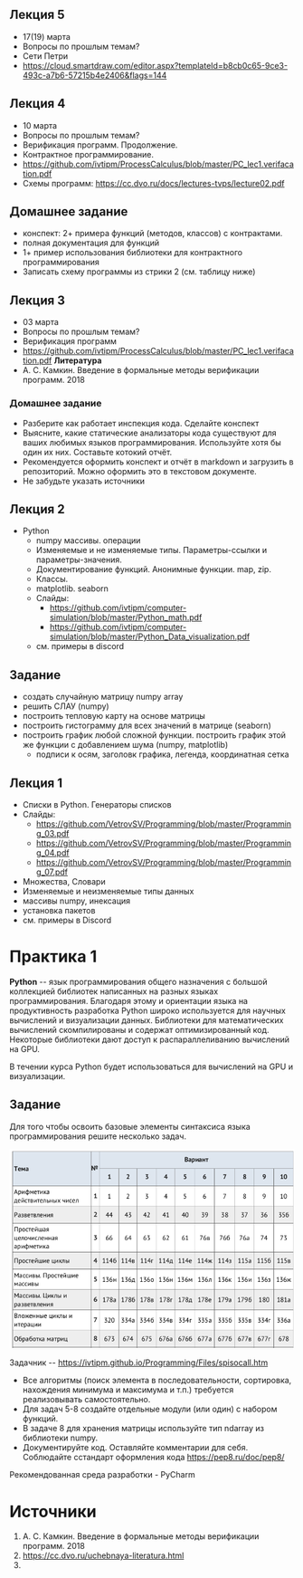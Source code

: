 ## Лекция 5
- 17(19) марта 
- Вопросы по прошлым темам?
- Сети Петри
- https://cloud.smartdraw.com/editor.aspx?templateId=b8cb0c65-9ce3-493c-a7b6-57215b4e2406&flags=144


## Лекция 4
- 10 марта 
- Вопросы по прошлым темам?
- Верификация программ. Продолжение.
- Контрактное программирование. 
- https://github.com/ivtipm/ProcessCalculus/blob/master/PC_lec1.verifacation.pdf
- Схемы программ: https://cc.dvo.ru/docs/lectures-tvps/lecture02.pdf

## Домашнее задание
- конспект: 2+ примера функций (методов, классов) с контрактами. 
- полная документация для функций
- 1+ пример использования библиотеки для контрактного программирования
- Записать схему программы из стрики 2 (см. таблицу ниже)


## Лекция 3
- 03 марта 
- Вопросы по прошлым темам?
- Верификация программ
- https://github.com/ivtipm/ProcessCalculus/blob/master/PC_lec1.verifacation.pdf
**Литература**
- А. С. Камкин. Введение в формальные методы верификации программ. 2018


### Домашнее задание
- Разберите как работает инспекция кода. Сделайте конспект
- Выясните, какие статические анализаторы кода существуют для ваших любимых языков программирования. Используйте хотя бы один их них. Составьте котокий отчёт.
- Рекомендуется оформить конспект и отчёт в markdown и загрузить в репозиторий. Можно оформить это в текстовом документе.
- Не забудьте указать источники

## Лекция 2
- Python
    - numpy массивы. операции
    - Изменяемые и не изменяемые типы. Параметры-ссылки и параметры-значения.
    - Документирование функций. Анонимные функции. map, zip.
    - Классы.
    - matplotlib. seaborn
    - Слайды: 
        - https://github.com/ivtipm/computer-simulation/blob/master/Python_math.pdf
        - https://github.com/ivtipm/computer-simulation/blob/master/Python_Data_visualization.pdf
    - см. примеры в discord 


## Задание
- создать случайную матрицу numpy array
- решить СЛАУ (numpy)
- построить тепловую карту на основе матрицы
- построить гистограмму для всех значений в матрице (seaborn)
- построить график любой сложной функции. построить график этой же функции с добавлением шума (numpy, matplotlib)
    - подписи к осям, заголовк графика, легенда, координатная сетка


## Лекция 1
- Списки в Python. Генераторы списков
- Слайды: 
    - https://github.com/VetrovSV/Programming/blob/master/Programming_03.pdf
    - https://github.com/VetrovSV/Programming/blob/master/Programming_04.pdf
    - https://github.com/VetrovSV/Programming/blob/master/Programming_07.pdf
- Множества, Словари
- Изменяемые и неизменяемые типы данных
- массивы numpy, инексация
- установка пакетов
- см. примеры в Discord



# Практика 1

**Python** -- язык программирования общего назначения с большой коллекцией библиотек написанных на разных языках программирования.
Благодаря этому и ориентации языка на продуктивность разработка Python широко используется для научных вычислений и визуализации данных. 
Библиотеки для математических вычислений скомпилированы и содержат оптимизированный код. Некоторые библиотеки дают доступ к распараллеливанию вычислений на GPU.


В течении курса Python будет использоваться для вычислений на GPU и визуализации.

## Задание
Для того чтобы освоить базовые элементы синтаксиса языка программирования решите несколько задач.


![](python-tasks-table.png)

Задачник -- https://ivtipm.github.io/Programming/Files/spisocall.htm


- Все алгоритмы (поиск элемента в последовательности, сортировка, нахождения минимума и максимума и т.п.) требуется реализовывать самостоятельно.
- Для задач 5-8 создайте отдельные модули (или один) с набором функций.
- В задаче 8 для хранения матрицы используйте тип ndarray из библиотеки numpy.
- Документируйте код. Оставляйте комментарии для себя. Соблюдайте cстандарт оформления кода https://pep8.ru/doc/pep8/

Рекомендованная среда разработки - PyCharm


# Источники
1. А. С. Камкин. Введение в формальные методы верификации программ. 2018
2. https://cc.dvo.ru/uchebnaya-literatura.html
3. 



